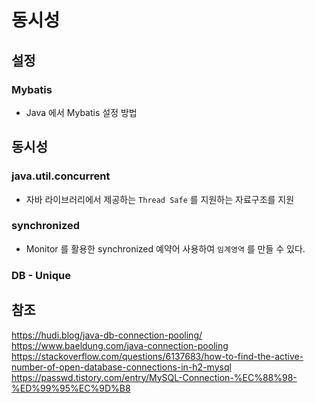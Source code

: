 # 동시성 
## 설정
### Mybatis
* Java 에서 Mybatis 설정 방법

## 동시성
### java.util.concurrent
* 자바 라이브러리에서 제공하는 `Thread Safe` 를 지원하는 자료구조를 지원
### synchronized
* Monitor 를 활용한 synchronized 예약어 사용하여 `임계영역` 를 만들 수 있다.
### DB - Unique 


## 참조
https://hudi.blog/java-db-connection-pooling/
https://www.baeldung.com/java-connection-pooling
https://stackoverflow.com/questions/6137683/how-to-find-the-active-number-of-open-database-connections-in-h2-mysql
https://passwd.tistory.com/entry/MySQL-Connection-%EC%88%98-%ED%99%95%EC%9D%B8